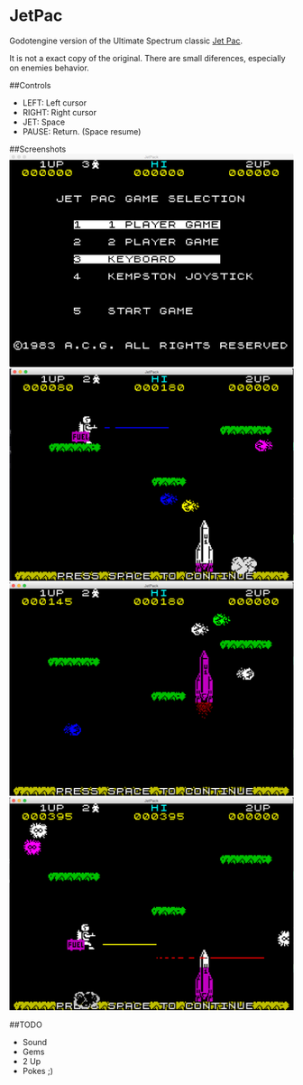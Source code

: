 # JetPac
Godotengine version of the Ultimate Spectrum classic [Jet Pac](https://en.wikipedia.org/wiki/Jetpac).

It is not a exact copy of the original. There are small diferences, especially on enemies behavior. 

##Controls 
* LEFT: Left cursor
* RIGHT: Right cursor
* JET: Space
* PAUSE: Return. (Space resume)

##Screenshots
![Main menu](/images/screenshots/Jet%20Pac%20Main%20menu.jpg)
![Level 1-1](/images/screenshots/Jet%20Pac%20level%201-1.png)
![Level 1-2](/images/screenshots/Jet%20Pac%20level%201-2.png)
![Level 2-1](/images/screenshots/Jet%20Pac%20level%202-1.png)

##TODO

* Sound
* Gems
* 2 Up
* Pokes ;)
